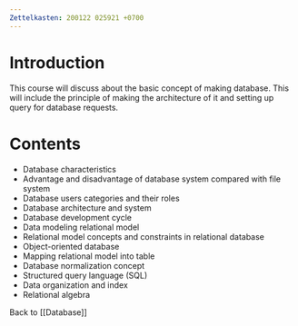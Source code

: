 ```yaml
---
Zettelkasten: 200122 025921 +0700
---
```

# Introduction
This course will discuss about the basic concept of making database. This will include the principle of making the architecture of it and setting up query for database requests.

# Contents
* Database characteristics
* Advantage and disadvantage of database system compared with file system
* Database users categories and their roles
* Database architecture and system
* Database development cycle
* Data modeling relational model
* Relational model concepts and constraints in relational database
* Object-oriented database
* Mapping relational model into table
* Database normalization concept
* Structured query language (SQL)
* Data organization and index
* Relational algebra

Back to [[Database]]